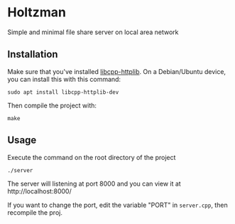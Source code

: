 # Holtzman
Simple and minimal file share server on local area network

## Installation

Make sure that you've installed [libcpp-httplib](https://github.com/yhirose/cpp-httplib). On a Debian/Ubuntu device, you can install this with this command:
```
sudo apt install libcpp-httplib-dev
```

Then compile the project with:

```
make
```

## Usage

Execute the command on the root directory of the project

```
./server
```

The server will listening at port 8000 and you can view it at http://localhost:8000/

If you want to change the port, edit the variable "PORT" in `server.cpp`, then recompile the proj.
